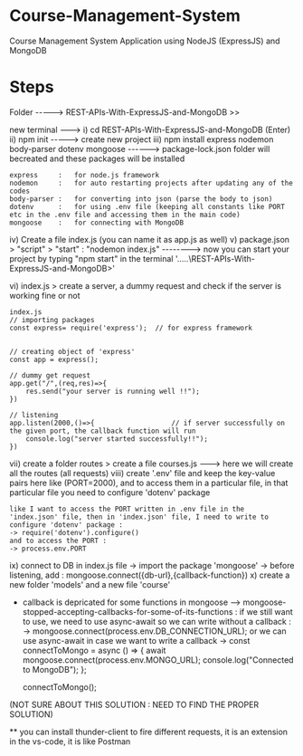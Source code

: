 # Course-Management-System
Course Management System Application using NodeJS (ExpressJS) and MongoDB

# Steps
Folder -----> REST-APIs-With-ExpressJS-and-MongoDB >> 

new terminal ---> 
i) 	cd REST-APIs-With-ExpressJS-and-MongoDB (Enter)
ii)	npm init -----> create new project
iii)	npm install express nodemon body-parser dotenv mongoose	------> package-lock.json folder will becreated and these packages will be installed
	
	express		:	for node.js framework
	nodemon		:	for auto restarting projects after updating any of the codes
	body-parser	:	for converting into json (parse the body to json)
	dotenv		:	for using .env file (keeping all constants like PORT etc in the .env file and accessing them in the main code)
	mongoose	:	for connecting with MongoDB

iv)	Create a file index.js (you can name it as app.js as well)
v)	package.json > "script" > "start" : "nodemon index.js"	--------> now you can start your project by typing "npm start" in the terminal '.....\REST-APIs-With-ExpressJS-and-MongoDB>'

vi)	index.js > create a server, a dummy request and check if the server is working fine or not
	
	index.js
	// importing packages
	const express= require('express');  // for express framework


	// creating object of 'express'
	const app = express();

	// dummy get request
	app.get("/",(req,res)=>{
	    res.send("your server is running well !!");
	})

	// listening
	app.listen(2000,()=>{                   // if server successfully on the given port, the callback function will run
	    console.log("server started successfully!!");   
	})	


vii)	create a folder routes > create a file courses.js ---> here we will create all the routes (all requests)
viii)	create '.env' file and keep the key-value pairs here like (PORT=2000), and to access them in a particular file, in that particular file you need to configure 'dotenv' package
						
	like I want to access the PORT written in .env file in the 'index.json' file, then in 'index.json' file, I need to write to configure 'dotenv' package :
	-> require('dotenv').configure()
	and to access the PORT :
	-> process.env.PORT

ix)	connect to DB
	in index.js file
	-> import the package 'mongoose'
	-> before listening, add : mongoose.connect({db-url},{callback-function})
x)	create a new folder 'models' and a new file 'course'
			
	








* callback is depricated for some functions in mongoose --> mongoose-stopped-accepting-callbacks-for-some-of-its-functions : if we still want to use, we need to use async-await
so we can write without a callback :
-> mongoose.connect(process.env.DB_CONNECTION_URL);
or we can use async-await in case we want to write a callback
-> 
	const connectToMongo = async () => {
	  await mongoose.connect(process.env.MONGO_URL);
	  console.log("Connected to MongoDB");
	};

	connectToMongo();

(NOT SURE ABOUT THIS SOLUTION : NEED TO FIND THE PROPER SOLUTION)



** you can install thunder-client to fire different requests, it is an extension in the vs-code, it is like Postman
